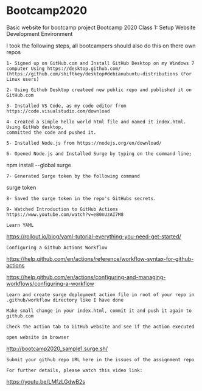 # Bootcamp2020
Basic website for bootcamp project
Bootcamp 2020 Class 1: Setup Website Development Environment

I took the following steps, all bootcampers should also do this on there own repos

    1- Signed up on GitHub.com and Install GitHub Desktop on my Windows 7 computer Using https://desktop.github.com/ 
    (https://github.com/shiftkey/desktop#debianubuntu-distributions (For Linux users)

    2- Using Github Desktop createed new public repo and published it on GitHub.com

    3- Installed VS Code, as my code editor from https://code.visualstudio.com/download

    4- Created a simple hello world html file and named it index.html. Using GitHub desktop,
    committed the code and pushed it.

    5- Installed Node.js from https://nodejs.org/en/download/

    6- Opened Node.js and Installed Surge by typing on the command line;

npm install --global surge

    7- Generated Surge token by the following command

surge token

    8- Saved the surge token in the repo's GitHubs secrets.

    9- Watched Introduction to GitHub Actions  https://www.youtube.com/watch?v=eB0nUzAI7M8

    Learn YAML

https://rollout.io/blog/yaml-tutorial-everything-you-need-get-started/

    Configuring a Github Actions Workflow

https://help.github.com/en/actions/reference/workflow-syntax-for-github-actions

https://help.github.com/en/actions/configuring-and-managing-workflows/configuring-a-workflow

    Learn and create surge deployment action file in root of your repo in .github/workflow directory like I have done

    Make small change in your index.html, commit it and push it again to github.com

    Check the action tab to GitHub website and see if the action executed

    open website in browser

http://bootcamp2020_sample1.surge.sh/

    Submit your github repo URL here in the issues of the assignment repo

    For further details, please watch this video link:

https://youtu.be/LMfzLGdwB2s
